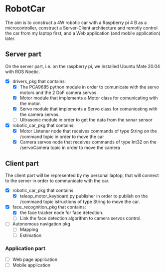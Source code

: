 # RobotCar

The aim is to construct a 4W robotic car with a Raspberry pi 4 B as a microcontroller, construct a Server-Client architecture and remotly control the car from my laptop first, and a Web application (and mobile application) later. 

## Server part
On the server part, i.e. on the raspberry pi, we installed Ubuntu Mate 20.04 with ROS Noetic.

- [X] drivers_pkg that contains:
   - [x] The PCA9685 python module in order to comunicate with the servo motors and the 2 DoF camera servos.
   - [x] Motor module that implements a Motor class for comunicating with the motor.
   - [x] Servo module that implements a Servo class for comunicating with the camera servos.
   - [ ] Ultrasonic module in order to get the data from the sonar sensor
   
- [X] robotic_car_pkg that contains:
   - [x] Motor Listener node that receives commands of type String on the /command topic in order to move the car
   - [x] Camera servos node that receives commands of type Int32 on the /servoCamera topic in order to move the camera

## Client part
The client part will be represented by my personal laptop, that will connect to the server in order to communicate with the car.

- [X] robotic_car_pkg that contains
   - [x] teleop_motor_keyboard.py publisher in order to publish on the /command topic istructions of type String to move the car.

- [X] face_recognition_pkg that contains:
   - [x] the face tracker node for face detection.
   - [ ] Link the face detection algorithm to camera servos control.

- [ ] Autonomous navigation pkg
  - [ ] Mapping
  - [ ] Estimation

### Application part

- [ ] Web page application 
- [ ] Mobile application

